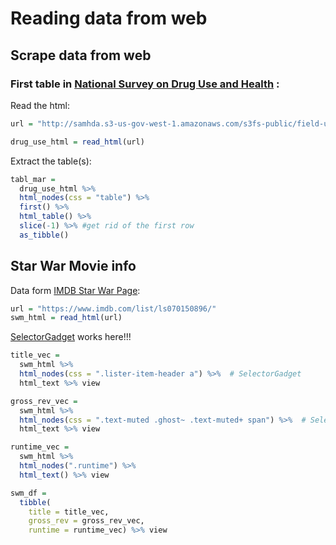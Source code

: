 Reading data from web
================

Scrape data from web
--------------------

### First table in [National Survey on Drug Use and Health](http://samhda.s3-us-gov-west-1.amazonaws.com/s3fs-public/field-uploads/2k15StateFiles/NSDUHsaeShortTermCHG2015.htm) :

Read the html:

``` r
url = "http://samhda.s3-us-gov-west-1.amazonaws.com/s3fs-public/field-uploads/2k15StateFiles/NSDUHsaeShortTermCHG2015.htm"

drug_use_html = read_html(url)
```

Extract the table(s):

``` r
tabl_mar =   
  drug_use_html %>% 
  html_nodes(css = "table") %>% 
  first() %>% 
  html_table() %>%  
  slice(-1) %>% #get rid of the first row
  as_tibble()
```

Star War Movie info
-------------------

Data form [IMDB Star War Page](https://www.imdb.com/list/ls070150896/):

``` r
url = "https://www.imdb.com/list/ls070150896/"
swm_html = read_html(url)
```

[SelectorGadget](https://selectorgadget.com/) works here!!!

``` r
title_vec = 
  swm_html %>% 
  html_nodes(css = ".lister-item-header a") %>%  # SelectorGadget 
  html_text %>% view

gross_rev_vec =  
  swm_html %>% 
  html_nodes(css = ".text-muted .ghost~ .text-muted+ span") %>%  # SelectorGadget 
  html_text %>% view

runtime_vec = 
  swm_html %>%
  html_nodes(".runtime") %>%
  html_text() %>% view

swm_df = 
  tibble(
    title = title_vec,
    gross_rev = gross_rev_vec,
    runtime = runtime_vec) %>% view
```
